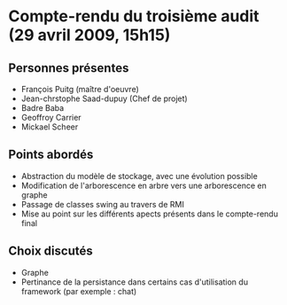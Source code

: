 Compte-rendu du troisième audit (29 avril 2009, 15h15)
=====================================================


Personnes présentes
-------------------

 - François Puitg (maître d'oeuvre)
 - Jean-chrstophe Saad-dupuy (Chef de projet)
 - Badre Baba
 - Geoffroy Carrier
 - Mickael Scheer



Points abordés
--------------

 - Abstraction du modèle de stockage, avec une évolution possible
 - Modification de l'arborescence en arbre vers une arborescence en graphe
 - Passage de classes swing au travers de RMI
 - Mise au point sur les différents apects présents dans le compte-rendu final


Choix discutés
--------------

 - Graphe
 - Pertinance de la persistance dans certains cas d'utilisation du framework (par exemple : chat)
